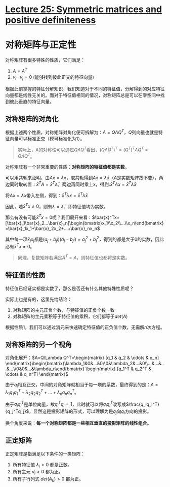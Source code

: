 # [Lecture 25: Symmetric matrices and positive definiteness](https://ocw.mit.edu/courses/18-06-linear-algebra-spring-2010/resources/lecture-25-symmetric-matrices-and-positive-definiteness/)

# 对称矩阵与正定性

对称矩阵有很多特殊的性质，它们满足：

1. $A = A^T$
2. $v_i \cdot v_j = 0$ (能够找到彼此正交的特征向量)

根据此前掌握的特征分解知识，我们知道对于不同的特征值，分解得到的对应特征向量都是线性无关的。而对于特征值相同的情况，对称矩阵总是可以在零空间中找到彼此垂直的特征向量。

## 对称矩阵的对角化

根据上述两个性质，对称矩阵对角化便可拆解为：$A=Q \Lambda Q^T$，$Q$列向量也就是特征向量可以标准正交（模可标准化为1）。

> 实际上，A的对称性可以通过$Q \Lambda Q^T$看出，$(Q \Lambda Q^T)^T=(Q^T)^T \Lambda Q^T=Q \Lambda Q^T$。
> 

对称矩阵有一个非常重要的性质：**对称矩阵的特征值都是实数**。

可以用共轭来证明，由$Ax=\lambda x$，取共轭得到$A\bar{x}=\bar{\lambda}\bar{x}$（A是实数矩阵故不变），两边同时取转置：$\bar{x}^TA=\bar{x}^T\bar{\lambda}$，两边再同时乘上x，得到:$\bar{x}^TAx=\bar{x}^T\bar{\lambda}x$

将$Ax=\lambda x$带入左侧，得到：$\bar{x}^T\lambda x=\bar{x}^T\bar{\lambda}x$

因此，若$\bar{x}^Tx\neq 0$，则有$\lambda=\bar{\lambda}$，即特征值均为实数。

那么有没有可能$\bar{x}^Tx=0$呢？我们展开来看：$\bar{x}^Tx=[\bar{x}_1\bar{x}_2...\bar{x}_n]\begin{bmatrix}x_1\\x_2\\...\\x_n\end{bmatrix}=\bar{x}_1x_1+\bar{x}_2x_2+...+\bar{x}_nx_n$

其中每一项$\bar{x}_jx_j$都是$(a_j+b_ji)(a_j-b_ji)=a_j^2+b_j^2$，得到的都是大于0的实数，因此必有$\bar{x}^Tx\neq 0$。

> 同理，复数矩阵若满足$\bar{A}^T=A$，则特征值也都将是实数。
> 

## 特征值的性质

特征值已经证实都是实数了，那么是否还有什么其他特殊性质呢？

实际上也是有的，这里先给结论：

1. 对称矩阵的主元正负个数，与特征值的正负个数一致
2. 对称矩阵的主元乘积等于特征值的乘积，它们都等于$det(A)$

根据性质1，我们可以通过消元来快速确定特征值的正负值个数，无需解$n$次方程。

## 对称矩阵的另一个视角

对角化展开：$A=Q\Lambda Q^T=\begin{matrix}
    [q_1 & q_2 & \cdots & q_n]
\end{matrix}\begin{bmatrix}\lambda_1&0&...&0\\0&\lambda_2&...&0\\...&...&...&...\\0&0&...&\lambda_n\end{bmatrix}
\begin{matrix}
    [q_1^T & q_2^T & \cdots & q_n^T]
\end{matrix}$

由于$q_i$相互正交，中间的对角矩阵就相当于每一项的系数，最终得到的是：$A=\lambda_1q_1q_1^T+\lambda_2q_2q_2^T+...+\lambda_n q_n q_n^T$。

由于$q_iq_i^T$是单位向量，故$q_i^Tq_i=1$，此时就可以将$q_iq_i^T$改写成$\frac{q_iq_i^T}{q_j^Tq_j}$，显然这是投影矩阵的形式，可以理解为是$q_j$向$q_i$方向的投影。

换个角度来说：**每一个对称矩阵都是一些相互垂直的投影矩阵的线性组合**。

## 正定矩阵

正定矩阵是指满足以下条件的一类矩阵：

1. 所有特征值 $\lambda_i > 0$ 都是正数。
2. 所有主元 $d_i > 0$ 都为正。
3. 所有子行列式 $det(A_k) > 0$ 都为正。